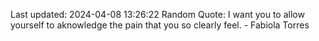 Last updated: 2024-04-08 13:26:22
Random Quote: I want you to allow yourself to aknowledge the pain that you so clearly feel. - Fabiola Torres